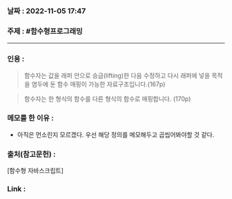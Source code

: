 ### 날짜 : 2022-11-05 17:47
### 주제 : #함수형프로그래밍 

---- 

### 인용 : 
>  함수자는 값을 래퍼 안으로 승급(lifting)한 다음 수정하고 다시 래퍼에 넣을 목적을 염두에 둔 함수 매핑이 가능한 자료구조입니다.(167p)

> 함수자는 한 형식의 함수를 다른 형식의 함수로 매핑합니다. (170p)



### 메모를 한 이유 : 
- 아직은 먼소린지 모르겠다. 우선 해당 정의를 메모해두고 곱씹어봐야할 것 같다. 


### 출처(참고문헌) : 
[함수형 자바스크립트]

### Link : 
